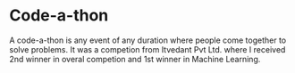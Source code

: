 # Code-a-thon
A code-a-thon is any event of any duration where people come together to solve problems.
It was a competion from Itvedant Pvt Ltd. where I received 2nd winner in overal competion and 1st winner in Machine Learning.

